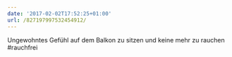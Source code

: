 ```yaml
---
date: '2017-02-02T17:52:25+01:00'
url: /827197997532454912/
---
```

Ungewohntes Gefühl auf dem Balkon zu sitzen und keine mehr zu rauchen #rauchfrei
